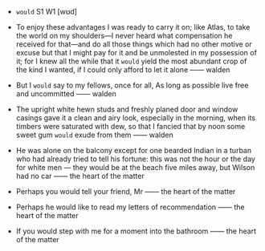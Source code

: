 - `would` S1 W1 [wʊd]



-  To enjoy these advantages I was ready to carry it on; like Atlas, to take the world on my shoulders﻿—I never heard what compensation he received for that﻿—and do all those things which had no other motive or excuse but that I might pay for it and be unmolested in my possession of it; for I knew all the while that it `would` yield the most abundant crop of the kind I wanted, if I could only afford to let it alone —— walden

-  But I `would` say to my fellows, once for all, As long as possible live free and uncommitted —— walden

-  The upright white hewn studs and freshly planed door and window casings gave it a clean and airy look, especially in the morning, when its timbers were saturated with dew, so that I fancied that by noon some sweet gum `would` exude from them —— walden

-  He was alone on the balcony except for one bearded Indian in a turban who had already tried to tell his fortune: this was not the hour or the day for white men — they would be at the beach five miles away, but Wilson had no car —— the heart of the matter

-  Perhaps you would tell your friend, Mr —— the heart of the matter

-  Perhaps he would like to read my letters of recommendation  —— the heart of the matter

-  If you would step with me for a moment into the bathroom  —— the heart of the matter